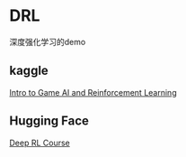 # DRL
深度强化学习的demo

## kaggle
[Intro to Game AI and Reinforcement Learning](https://www.kaggle.com/learn/intro-to-game-ai-and-reinforcement-learning)

## Hugging Face

[Deep RL Course](https://huggingface.co/learn)
